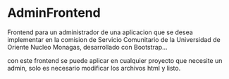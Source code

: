 # AdminFrontend
Frontend para un administrador de una aplicacion que se desea implementar en la comision de Servicio Comunitario de la Universidad de Oriente Nucleo Monagas, desarrollado con Bootstrap...

con este frontend se puede aplicar en cualquier proyecto que necesite un admin, solo es necesario modificar los archivos html y listo.
